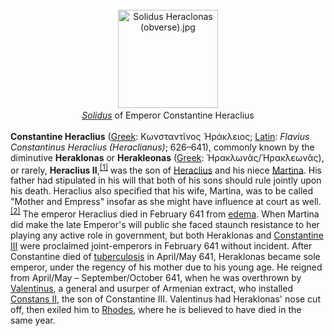 <div class="photo" colspan="2" style="text-align: center; margin: 25px 0 10px;"><a class="image" href="https://en.wikipedia.org/wiki/File:Solidus_Heraclonas_(obverse).jpg"><img alt="Solidus Heraclonas (obverse).jpg" data-file-height="157" data-file-width="160" decoding="async" height="157" src="https://upload.wikimedia.org/wikipedia/commons/a/a8/Solidus_Heraclonas_%28obverse%29.jpg" width="160"/></a><div style="line-height:normal;padding-bottom:0.2em;padding-top:0.2em;"><i><a href="https://en.wikipedia.org/wiki/Solidus_(coin)" title="Solidus (coin)">Solidus</a></i> of Emperor Constantine Heraclius</div></div>

[comment]: # 'breakpoint'
<p><b>Constantine Heraclius</b> (<a href="https://en.wikipedia.org/wiki/Greek_language" title="Greek language">Greek</a>: <span lang="el">Κωνσταντῖνος Ἡράκλειος</span>; <a href="https://en.wikipedia.org/wiki/Latin" title="Latin">Latin</a>: <i>Flavius Constantinus Heraclius (Heraclianus)</i>; 626–641), commonly known by the diminutive <b>Heraklonas</b> or <b>Herakleonas</b> (<a href="https://en.wikipedia.org/wiki/Greek_language" title="Greek language">Greek</a>: <span lang="el">Ἡρακλωνᾶς/Ἡρακλεωνᾶς</span>), or rarely, <b>Heraclius II</b>,<sup class="reference" id="cite_ref-FOOTNOTEBellingerGrierson1992389_1-0"><a href="#cite_note-FOOTNOTEBellingerGrierson1992389-1">[1]</a></sup> was the son of <a href="https://en.wikipedia.org/wiki/Heraclius" title="Heraclius">Heraclius</a> and his niece <a href="https://en.wikipedia.org/wiki/Martina_(empress)" title="Martina (empress)">Martina</a>.  His father had stipulated in his will that both of his sons should rule jointly upon his death. Heraclius also specified that his wife, Martina, was to be called "Mother and Empress" insofar as she might have influence at court as well.<sup class="reference" id="cite_ref-FOOTNOTEOstrogorsky1969112–114_2-0"><a href="#cite_note-FOOTNOTEOstrogorsky1969112–114-2">[2]</a></sup> The emperor Heraclius died in February 641 from <a href="https://en.wikipedia.org/wiki/Edema" title="Edema">edema</a>. When Martina did make the late Emperor's will public she faced staunch resistance to her playing any active role in government, but both Heraklonas and <a href="https://en.wikipedia.org/wiki/Constantine_III_(Byzantine_emperor)" title="Constantine III (Byzantine emperor)">Constantine III</a> were proclaimed joint-emperors in February 641 without incident.  After Constantine died of <a href="https://en.wikipedia.org/wiki/Tuberculosis" title="Tuberculosis">tuberculosis</a> in April/May 641, Heraklonas became sole emperor, under the regency of his mother due to his young age.  He reigned from April/May – September/October 641, when he was overthrown by <a href="https://en.wikipedia.org/wiki/Valentinus_(usurper)" title="Valentinus (usurper)">Valentinus</a>, a general and usurper of Armenian extract, who installed <a href="https://en.wikipedia.org/wiki/Constans_II" title="Constans II">Constans II</a>, the son of Constantine III. Valentinus had Heraklonas' nose cut off, then exiled him to <a href="https://en.wikipedia.org/wiki/Rhodes" title="Rhodes">Rhodes</a>, where he is believed to have died in the same year.
</p>